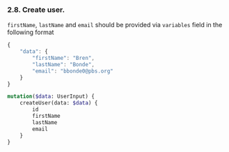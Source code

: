 ### 2.8. Create user.


`firstName`, `lastName` and `email` should be provided via `variables` field in the following format

```js
{
    "data": {
        "firstName": "Bren",
        "lastName": "Bonde",
        "email": "bbonde0@pbs.org"
    }
}

```

```graphql
mutation($data: UserInput) {
    createUser(data: $data) {
        id
        firstName
        lastName
        email
    }
}
```